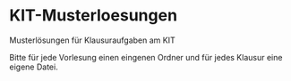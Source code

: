 # KIT-Musterloesungen
Musterlösungen für Klausuraufgaben am KIT

Bitte für jede Vorlesung einen eingenen Ordner und für jedes Klausur eine
eigene Datei.